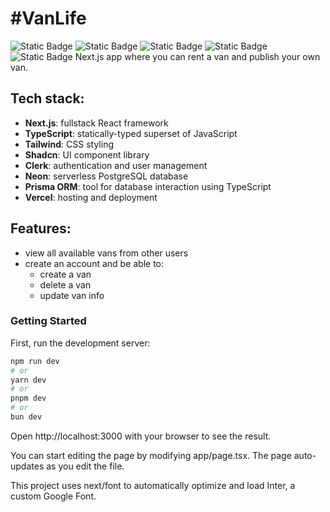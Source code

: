 # #VanLife
![Static Badge](https://img.shields.io/badge/Next.js-1a1a1a?style=for-the-badge&logo=next.js) ![Static Badge](https://img.shields.io/badge/React-252831?style=for-the-badge&logo=react&logoColor=61dbfb) ![Static Badge](https://img.shields.io/badge/TypeScript-3588de?style=for-the-badge&logo=typescript&logoColor=white) ![Static Badge](https://img.shields.io/badge/Tailwind-00c8f1?style=for-the-badge&logo=tailwindcss&logoColor=white) ![Static Badge](https://img.shields.io/badge/Prisma-00405e?style=for-the-badge&logo=prisma)
Next.js app where you can rent a van and publish your own van.

## Tech stack:
* **Next.js**: fullstack React framework
* **TypeScript**: statically-typed superset of JavaScript
* **Tailwind**: CSS styling
* **Shadcn**: UI component library
* **Clerk**: authentication and user management
* **Neon**: serverless PostgreSQL database
* **Prisma ORM**: tool for database interaction using TypeScript
* **Vercel**: hosting and deployment

## Features:
* view all available vans from other users
* create an account and be able to:
  * create a van
  * delete a van
  * update van info

### Getting Started

First, run the development server:

```bash
npm run dev
# or
yarn dev
# or
pnpm dev
# or
bun dev
```
Open http://localhost:3000 with your browser to see the result.

You can start editing the page by modifying app/page.tsx. The page auto-updates as you edit the file.

This project uses next/font to automatically optimize and load Inter, a custom Google Font.